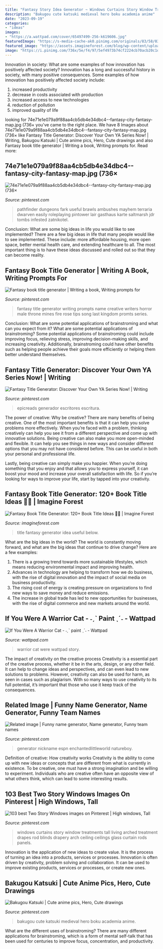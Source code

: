 ```yaml
---
title: "Fantasy Story Idea Generator ~ Windows Curtains Story Window Treatments Tall Living Arched Treatment Drapes Rod Blinds Drapery Arch Ceiling Ceilings Glass Curtain Rods Panels"
description: "Bakugou cute katsuki medieval hero boku academia anime"
date: "2023-09-19"
categories:
- "ideas"
images:
- "https://a.wattpad.com/cover/65497499-256-k619606.jpg"
featuredImage: "https://s-media-cache-ak0.pinimg.com/originals/83/58/03/835803a8ebc6952435a218e82dd741aa.jpg"
featured_image: "https://assets.imagineforest.com/blog/wp-content/uploads/2020/12/Fantasy-Book-Title-Ideas-with-generator-683x1024.png"
image: "https://i.pinimg.com/736x/5e/f4/97/5ef4973b74cf2224cb70acb20c1d99c9--tall-windows-drapery.jpg"
---
```



Innovation in society: What are some examples of how innovation has positively affected society?
Innovation has a long and successful history in society, with many positive consequences. Some examples of how innovation has positively affected society include: 
1. increased productivity 
2. decrease in costs associated with production 
3. increased access to new technologies 
4. reduction of pollution 
5. improved quality of life 

	

		
looking for 74e71e1e079a9f88aa4cb5db4e34dbc4--fantasy-city-fantasy-map.jpg (736× you've came to the right place. We have 8 Images about 74e71e1e079a9f88aa4cb5db4e34dbc4--fantasy-city-fantasy-map.jpg (736× like Fantasy Title Generator: Discover Your Own YA Series Now! | Writing, Bakugou Katsuki | Cute anime pics, Hero, Cute drawings and also Fantasy book title generator | Writing a book, Writing prompts for. Read more:
		
    
## 74e71e1e079a9f88aa4cb5db4e34dbc4--fantasy-city-fantasy-map.jpg (736×

<img loading=lazy src="https://s-media-cache-ak0.pinimg.com/originals/83/58/03/835803a8ebc6952435a218e82dd741aa.jpg" onerror="this.onerror=null;this.src='https://tse4.mm.bing.net/th?id=OIP.GBgY8r3jgn-FkoPl7cWTOgHaKm&amp;pid=15.1';" alt="74e71e1e079a9f88aa4cb5db4e34dbc4--fantasy-city-fantasy-map.jpg (736×">

_Source: pinterest.com_

>pathfinder dungeons fark useful brawls ambushes mayhem terraria dwarven easily roleplaying pintower lair gasthaus karte saltmarsh jdr tombs infested zatnikotel. 

	

Conclusion: What are some big ideas in life you would like to see implemented?
There are a few big ideas in life that many people would like to see implemented. These include: more affordable housing, more open space, better mental health care, and extending healthcare to all. The most important thing is to have these ideas discussed and rolled out so that they can become reality.

    
## Fantasy Book Title Generator | Writing A Book, Writing Prompts For

<img loading=lazy src="https://i.pinimg.com/736x/86/41/aa/8641aa90e58d3a3b1d7631d6a15fc5f3.jpg" onerror="this.onerror=null;this.src='https://tse3.mm.bing.net/th?id=OIP.yYa1Q_juWRNZEc9_XyNxzQHaNK&amp;pid=15.1';" alt="Fantasy book title generator | Writing a book, Writing prompts for">

_Source: pinterest.com_

>fantasy title generator writing prompts name creative writers horror male throne mines fire rose tips song last kingdom promts series. 

	

Conclusion: What are some potential applications of brainstroming and what can you expect from it?
What are some potential applications of brainstroming?
Some potential applications of brainstroming could include improving focus, relieving stress, improving decision-making skills, and increasing creativity. Additionally, brainstroming could have other benefits such as helping people achieve their goals more efficiently or helping them better understand themselves.

    
## Fantasy Title Generator: Discover Your Own YA Series Now! | Writing

<img loading=lazy src="https://i.pinimg.com/736x/89/9b/3c/899b3c8084b89ff72b35e2263eeb14a7.jpg" onerror="this.onerror=null;this.src='https://tse4.mm.bing.net/th?id=OIP.6tTLI5jRTWbpYdTVEHgrUwHaHa&amp;pid=15.1';" alt="Fantasy Title Generator: Discover Your Own YA Series Now! | Writing">

_Source: pinterest.com_

>epicreads generador escritores escritura. 

	

The power of creative: Why be creative?
There are many benefits of being creative. One of the most important benefits is that it can help you solve problems more effectively. When you’re faced with a problem, thinking creatively can help you see it from a different perspective and come up with innovative solutions.
Being creative can also make you more open-minded and flexible. It can help you see things in new ways and consider different options that you may not have considered before. This can be useful in both your personal and professional life.

Lastly, being creative can simply make you happier. When you’re doing something that you enjoy and that allows you to express yourself, it can boost your mood and increase your overall satisfaction with life. So if you’re looking for ways to improve your life, start by tapped into your creativity.

    
## Fantasy Book Title Generator: 120+ Book Title Ideas 🧙‍♂️ | Imagine Forest

<img loading=lazy src="https://assets.imagineforest.com/blog/wp-content/uploads/2020/12/Fantasy-Book-Title-Ideas-with-generator-683x1024.png" onerror="this.onerror=null;this.src='https://tse1.mm.bing.net/th?id=OIP.NeFHd2oDIDv5F5phQMZ65QHaLG&amp;pid=15.1';" alt="Fantasy Book Title Generator: 120+ Book Title Ideas 🧙‍♂️ | Imagine Forest">

_Source: imagineforest.com_

>title fantasy generator idea useful below. 

	

What are the big ideas in the world?
The world is constantly moving forward, and what are the big ideas that continue to drive change? Here are a few examples: 
1. There is a growing trend towards more sustainable lifestyles, which means reducing environmental impact and improving health. 
2. Advances in technology are helping to transform how we do business, with the rise of digital innovation and the impact of social media on business productivity. 
3. The rising cost of energy is creating pressure on organizations to find new ways to save money and reduce emissions. 
4. The increase in global trade has led to new opportunities for businesses, with the rise of digital commerce and new markets around the world.

    
## If You Were A Warrior Cat - ˗ˏˋ Paint ˎˊ˗ - Wattpad

<img loading=lazy src="https://a.wattpad.com/cover/65497499-256-k619606.jpg" onerror="this.onerror=null;this.src='https://tse1.mm.bing.net/th?id=OIP.8xfuuGMMVxz6NQ3qquaKyQAAAA&amp;pid=15.1';" alt="If You Were A Warrior Cat - ˗ˏˋ paint ˎˊ˗ - Wattpad">

_Source: wattpad.com_

>warrior cat were wattpad story. 

	

The impact of creativity on the creative process
Creativity is a essential part of the creative process, whether it be in the arts, design, or any other field. It can help to change ideas and perspectives, and can even lead to new solutions to problems. However, creativity can also be used for harm, as seen in cases such as plagiarism. With so many ways to use creativity to its full potential, it’s important that those who use it keep track of the consequences.

    
## Related Image | Funny Name Generator, Name Generator, Funny Team Names

<img loading=lazy src="https://i.pinimg.com/736x/7f/9d/51/7f9d519bc4c546d5e8e4c9083eef2159.jpg" onerror="this.onerror=null;this.src='https://tse4.mm.bing.net/th?id=OIP.3oUpPYg0RwAOyMiUGEsFogHaHa&amp;pid=15.1';" alt="Related image | Funny name generator, Name generator, Funny team names">

_Source: pinterest.com_

>generator nickname espn enchantedlittleworld natureboy. 

	

Definition of creative: How creativity works
Creativity is the ability to come up with new ideas or concepts that are different from what is currently in existence. To be creative, one must have a strong imagination and be willing to experiment. Individuals who are creative often have an opposite view of what others think, which can lead to some interesting results.

    
## 103 Best Two Story Windows Images On Pinterest | High Windows, Tall

<img loading=lazy src="https://i.pinimg.com/736x/5e/f4/97/5ef4973b74cf2224cb70acb20c1d99c9--tall-windows-drapery.jpg" onerror="this.onerror=null;this.src='https://tse4.mm.bing.net/th?id=OIP.2-mPYk2Mhw1X9iaf739CUgAAAA&amp;pid=15.1';" alt="103 best Two Story Windows images on Pinterest | High windows, Tall">

_Source: pinterest.com_

>windows curtains story window treatments tall living arched treatment drapes rod blinds drapery arch ceiling ceilings glass curtain rods panels. 

	

Innovation is the application of new ideas to create value. It is the process of turning an idea into a products, services or processes. Innovation is often driven by creativity, problem solving and collaboration. It can be used to improve existing products, services or processes, or create new ones.

    
## Bakugou Katsuki | Cute Anime Pics, Hero, Cute Drawings

<img loading=lazy src="https://i.pinimg.com/736x/bf/0a/68/bf0a689e68803700fd197cd887ce2099.jpg" onerror="this.onerror=null;this.src='https://tse4.mm.bing.net/th?id=OIP.ecr58RJnXPOul22-f_WR_gHaLH&amp;pid=15.1';" alt="Bakugou Katsuki | Cute anime pics, Hero, Cute drawings">

_Source: pinterest.com_

>bakugou cute katsuki medieval hero boku academia anime. 

	

What are the different uses of brainstroming?
There are many different applications for brainstroming, which is a form of mental self-talk that has been used for centuries to improve focus, concentration, and productivity.

